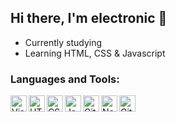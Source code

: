 ## Hi there, I'm electronic 👋

- Currently studying
- Learning HTML, CSS & Javascript

### Languages and Tools:
<a href="https://code.visualstudio.com/" target="_blank" rel="external"><img align="left" alt="Visual Studio Code" width="26px" src="https://cdn.iconscout.com/icon/free/png-256/visual-studio-code-3521796-2945213.png"></a>
<a href="https://www.w3schools.com/" target="_blank" rel="external"><img align="left" alt="HTML5" width="26px" src="https://cdn.icon-icons.com/icons2/1826/PNG/512/4202122html5logosocialsocialmediawebsite-115696_115605.png"></a>
<a href="https://www.w3schools.com/" target="_blank" rel="external"><img align="left" alt="CSS3" width="26px" src="https://cdn.iconscout.com/icon/free/png-256/css3-9-1175237.png"></a>
<a href="https://www.javascript.com/" target="_blank" rel="external"><img align="left" alt="Javascript" width="26px" src="https://user-images.githubusercontent.com/78802199/133803667-9e406f7f-038f-4401-8787-7473a34f3aac.png"></a>
<img align="left" alt="GitHub" width="26px" src="https://cdn-icons-png.flaticon.com/512/25/25231.png">
<a href="https://nodejs.org/en/" target="_blank" rel="external"><img align="left" alt="Node.js" width="26px" src="https://dashboard.snapcraft.io/site_media/appmedia/2018/05/Artboard_4.png"></a>
<a href="https://git-scm.com/" target="_blank" rel="external"><img align="left" alt="Git" width="26px" src="https://user-images.githubusercontent.com/78802199/133805217-72dafc12-172b-4359-a9c9-a786e8ddec38.png"></a>
<!--https://www.w3schools.com/-->
